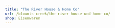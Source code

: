 ```yaml
---
title: "The River House & Home Co"
url: /blounts-creek/the-river-house-und-home-co/
shop: Eisenwaren
---
```

